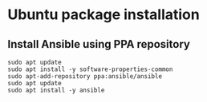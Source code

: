 # Ubuntu package installation

## Install Ansible using PPA repository

```
sudo apt update
sudo apt install -y software-properties-common
sudo apt-add-repository ppa:ansible/ansible
sudo apt update
sudo apt install -y ansible
```
